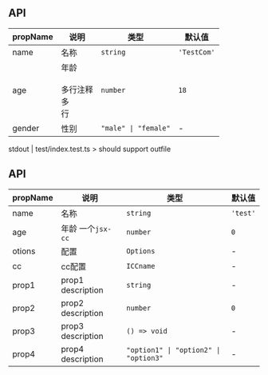 ## API

| propName | 说明 | 类型 | 默认值 |
| --- | --- | --- | --- |
| name | 名称 | `string` | `'TestCom'` |
| age | 年龄<br/><br/>多行注释<br/>多<br/>行 | `number` | `18` |
| gender | 性别 | `"male" \| "female"` | - |



stdout | test/index.test.ts > should support outfile
## API

| propName | 说明 | 类型 | 默认值 |
| --- | --- | --- | --- |
| name | 名称 | `string` | `'test'` |
| age | 年龄 一个`jsx-cc` | `number` | `0` |
| otions | 配置 | `Options` | - |
| cc | cc配置 | `ICCname` | - |
| prop1 | prop1 description | `string` | - |
| prop2 | prop2 description | `number` | `0` |
| prop3 | prop3 description | `() => void` | - |
| prop4 | prop4 description | `"option1" \| "option2" \| "option3"` | - |
